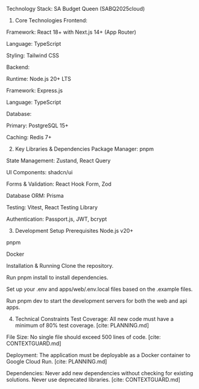 Technology Stack: SA Budget Queen (SABQ2025cloud)
1. Core Technologies
Frontend:

Framework: React 18+ with Next.js 14+ (App Router)

Language: TypeScript

Styling: Tailwind CSS

Backend:

Runtime: Node.js 20+ LTS

Framework: Express.js

Language: TypeScript

Database:

Primary: PostgreSQL 15+

Caching: Redis 7+

2. Key Libraries & Dependencies
Package Manager: pnpm

State Management: Zustand, React Query

UI Components: shadcn/ui

Forms & Validation: React Hook Form, Zod

Database ORM: Prisma

Testing: Vitest, React Testing Library

Authentication: Passport.js, JWT, bcrypt

3. Development Setup
Prerequisites
Node.js v20+

pnpm

Docker

Installation & Running
Clone the repository.

Run pnpm install to install dependencies.

Set up your .env and apps/web/.env.local files based on the .example files.

Run pnpm dev to start the development servers for both the web and api apps.

4. Technical Constraints
Test Coverage: All new code must have a minimum of 80% test coverage. [cite: PLANNING.md]

File Size: No single file should exceed 500 lines of code. [cite: CONTEXTGUARD.md]

Deployment: The application must be deployable as a Docker container to Google Cloud Run. [cite: PLANNING.md]

Dependencies: Never add new dependencies without checking for existing solutions. Never use deprecated libraries. [cite: CONTEXTGUARD.md]